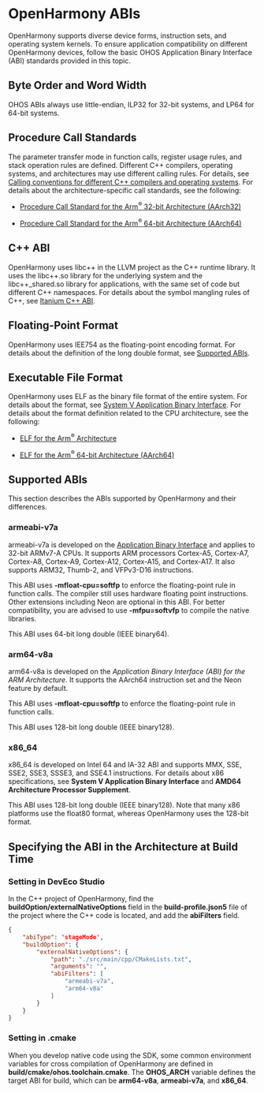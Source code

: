 # OpenHarmony ABIs


OpenHarmony supports diverse device forms, instruction sets, and operating system kernels. To ensure application compatibility on different OpenHarmony devices, follow the basic OHOS Application Binary Interface (ABI) standards provided in this topic.


## Byte Order and Word Width

OHOS ABIs always use little-endian, ILP32 for 32-bit systems, and LP64 for 64-bit systems.


## Procedure Call Standards

The parameter transfer mode in function calls, register usage rules, and stack operation rules are defined. Different C++ compilers, operating systems, and architectures may use different calling rules. For details, see [Calling conventions for different C++ compilers and operating systems](https://www.agner.org/optimize/calling_conventions.pdf). For details about the architecture-specific call standards, see the following:

- [Procedure Call Standard for the Arm<sup>®</sup> 32-bit Architecture (AArch32)](https://github.com/ARM-software/abi-aa/tree/main/aapcs32)

- [Procedure Call Standard for the Arm<sup>®</sup> 64-bit Architecture (AArch64)](https://github.com/ARM-software/abi-aa/tree/main/aapcs64)


## C++ ABI

OpenHarmony uses libc++ in the LLVM project as the C++ runtime library. It uses the libc++.so library for the underlying system and the libc++_shared.so library for applications, with the same set of code but different C++ namespaces. For details about the symbol mangling rules of C++, see [Itanium C++ ABI](https://itanium-cxx-abi.github.io/cxx-abi/).


## Floating-Point Format

OpenHarmony uses IEE754 as the floating-point encoding format. For details about the definition of the long double format, see [Supported ABIs](#supported-abis).


## Executable File Format

OpenHarmony uses ELF as the binary file format of the entire system. For details about the format, see [System V Application Binary Interface](https://refspecs.linuxfoundation.org/elf/gabi4+/contents.html). For details about the format definition related to the CPU architecture, see the following:

- [ELF for the Arm<sup>®</sup> Architecture](https://github.com/ARM-software/abi-aa/tree/main/aaelf32)

- [ELF for the Arm<sup>®</sup> 64-bit Architecture (AArch64)](https://github.com/ARM-software/abi-aa/tree/main/aaelf64)


## Supported ABIs

This section describes the ABIs supported by OpenHarmony and their differences.


### armeabi-v7a

armeabi-v7a is developed on the [Application Binary Interface](https://developer.arm.com/Architectures/ABI) and applies to 32-bit ARMv7-A CPUs. It supports ARM processors Cortex-A5, Cortex-A7, Cortex-A8, Cortex-A9, Cortex-A12, Cortex-A15, and Cortex-A17. It also supports ARM32, Thumb-2, and VFPv3-D16 instructions.


This ABI uses **-mfloat-cpu=softfp** to enforce the floating-point rule in function calls. The compiler still uses hardware floating point instructions. Other extensions including Neon are optional in this ABI. For better compatibility, you are advised to use **-mfpu=softvfp** to compile the native libraries.

This ABI uses 64-bit long double (IEEE binary64).


### arm64-v8a

arm64-v8a is developed on the *Application Binary Interface (ABI) for the ARM Architecture*. It supports the AArch64 instruction set and the Neon feature by default.

This ABI uses **-mfloat-cpu=softfp** to enforce the floating-point rule in function calls.

This ABI uses 128-bit long double (IEEE binary128).


### x86_64

x86_64 is developed on Intel 64 and IA-32 ABI and supports MMX, SSE, SSE2, SSE3, SSSE3, and SSE4.1 instructions. For details about x86 specifications, see **System V Application Binary Interface** and **AMD64 Architecture Processor Supplement**.

This ABI uses 128-bit long double (IEEE binary128). Note that many x86 platforms use the float80 format, whereas OpenHarmony uses the 128-bit format.


## Specifying the ABI in the Architecture at Build Time


### Setting in DevEco Studio

In the C++ project of OpenHarmony, find the **buildOption/externalNativeOptions** field in the **build-profile.json5** file of the project where the C++ code is located, and add the **abiFilters** field.

```json
{
    "abiType": 'stageMode',
    "buildOption": {
        "externalNativeOptions": {
            "path": "./src/main/cpp/CMakeLists.txt",
            "arguments": "",
            "abiFilters": [
                "armeabi-v7a",
                "arm64-v8a"
            ]
        }
    }
}
```


### Setting in .cmake

When you develop native code using the SDK, some common environment variables for cross compilation of OpenHarmony are defined in **build/cmake/ohos.toolchain.cmake**. The **OHOS_ARCH** variable defines the target ABI for build, which can be **arm64-v8a**, **armeabi-v7a**, and **x86_64**.
